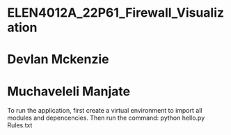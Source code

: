 # ELEN4012A_22P61_Firewall_Visualization
# Devlan Mckenzie
# Muchaveleli Manjate

To run the application, first create a virtual environment to import all modules and depencencies.
Then run the command: python hello.py Rules.txt